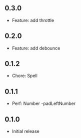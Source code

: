 ## 0.3.0

- Feature: add throttle

## 0.2.0

- Feature: add debounce

## 0.1.2

- Chore: Spell

## 0.1.1

- Perf: Number -padLeftNumber

## 0.1.0

- Initial release
